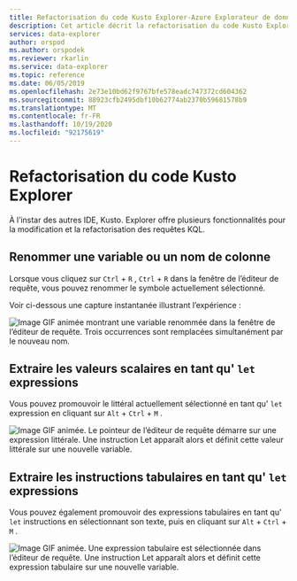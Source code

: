```yaml
---
title: Refactorisation du code Kusto Explorer-Azure Explorateur de données | Microsoft Docs
description: Cet article décrit la refactorisation du code Kusto Explorer dans Azure Explorateur de données.
services: data-explorer
author: orspod
ms.author: orspodek
ms.reviewer: rkarlin
ms.service: data-explorer
ms.topic: reference
ms.date: 06/05/2019
ms.openlocfilehash: 2e73e10bd62f9767bfe578eadc747372cd604362
ms.sourcegitcommit: 88923cfb2495dbf10b62774ab2370b59681578b9
ms.translationtype: MT
ms.contentlocale: fr-FR
ms.lasthandoff: 10/19/2020
ms.locfileid: "92175619"
---
```

# <a name="kusto-explorer-code-refactoring"></a>Refactorisation du code Kusto Explorer

À l’instar des autres IDE, Kusto. Explorer offre plusieurs fonctionnalités pour la modification et la refactorisation des requêtes KQL.

## <a name="rename-variable-or-column-name"></a>Renommer une variable ou un nom de colonne

Lorsque vous cliquez sur `Ctrl` + `R` , `Ctrl` + `R` dans la fenêtre de l’éditeur de requête, vous pouvez renommer le symbole actuellement sélectionné.

Voir ci-dessous une capture instantanée illustrant l’expérience :

![Image GIF animée montrant une variable renommée dans la fenêtre de l’éditeur de requête. Trois occurrences sont remplacées simultanément par le nouveau nom.](./Images/kusto-explorer-refactor/ke-refactor-rename.gif "Refactoriser-renommer")

## <a name="extract-scalars-as-let-expressions"></a>Extraire les valeurs scalaires en tant qu' `let` expressions

Vous pouvez promouvoir le littéral actuellement sélectionné en tant qu' `let` expression en cliquant sur `Alt` + `Ctrl` + `M` . 

![Image GIF animée. Le pointeur de l’éditeur de requête démarre sur une expression littérale. Une instruction Let apparaît alors et définit cette valeur littérale sur une nouvelle variable.](./Images/kusto-explorer-refactor/ke-extract-as-let-literal.gif "extraire en tant que littéral Let")

## <a name="extract-tabular-statements-as-let-expressions"></a>Extraire les instructions tabulaires en tant qu' `let` expressions

Vous pouvez également promouvoir des expressions tabulaires en tant qu' `let` instructions en sélectionnant son texte, puis en cliquant sur `Alt` + `Ctrl` + `M` . 

![Image GIF animée. Une expression tabulaire est sélectionnée dans l’éditeur de requête. Une instruction Let apparaît alors et définit cette expression tabulaire sur une nouvelle variable.](./Images/kusto-explorer-refactor/ke-extract-as-let-tabular.gif "extraire-As-Let-tabulaire")
